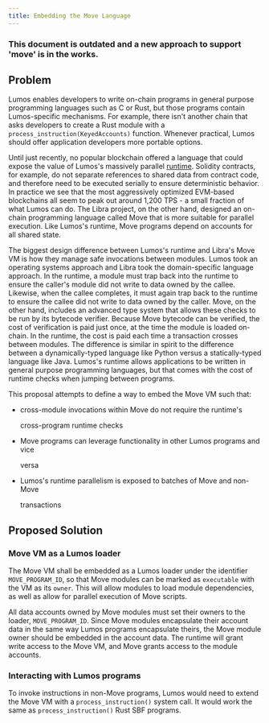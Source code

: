 ```yaml
---
title: Embedding the Move Language
---
```


### This document is outdated and a new approach to support 'move' is in the works.

## Problem

Lumos enables developers to write on-chain programs in general purpose programming languages such as C or Rust, but those programs contain Lumos-specific mechanisms. For example, there isn't another chain that asks developers to create a Rust module with a `process_instruction(KeyedAccounts)` function. Whenever practical, Lumos should offer application developers more portable options.

Until just recently, no popular blockchain offered a language that could expose the value of Lumos's massively parallel [runtime](../validator/runtime.md). Solidity contracts, for example, do not separate references to shared data from contract code, and therefore need to be executed serially to ensure deterministic behavior. In practice we see that the most aggressively optimized EVM-based blockchains all seem to peak out around 1,200 TPS - a small fraction of what Lumos can do. The Libra project, on the other hand, designed an on-chain programming language called Move that is more suitable for parallel execution. Like Lumos's runtime, Move programs depend on accounts for all shared state.

The biggest design difference between Lumos's runtime and Libra's Move VM is how they manage safe invocations between modules. Lumos took an operating systems approach and Libra took the domain-specific language approach. In the runtime, a module must trap back into the runtime to ensure the caller's module did not write to data owned by the callee. Likewise, when the callee completes, it must again trap back to the runtime to ensure the callee did not write to data owned by the caller. Move, on the other hand, includes an advanced type system that allows these checks to be run by its bytecode verifier. Because Move bytecode can be verified, the cost of verification is paid just once, at the time the module is loaded on-chain. In the runtime, the cost is paid each time a transaction crosses between modules. The difference is similar in spirit to the difference between a dynamically-typed language like Python versus a statically-typed language like Java. Lumos's runtime allows applications to be written in general purpose programming languages, but that comes with the cost of runtime checks when jumping between programs.

This proposal attempts to define a way to embed the Move VM such that:

- cross-module invocations within Move do not require the runtime's

  cross-program runtime checks

- Move programs can leverage functionality in other Lumos programs and vice

  versa

- Lumos's runtime parallelism is exposed to batches of Move and non-Move

  transactions

## Proposed Solution

### Move VM as a Lumos loader

The Move VM shall be embedded as a Lumos loader under the identifier `MOVE_PROGRAM_ID`, so that Move modules can be marked as `executable` with the VM as its `owner`. This will allow modules to load module dependencies, as well as allow for parallel execution of Move scripts.

All data accounts owned by Move modules must set their owners to the loader, `MOVE_PROGRAM_ID`. Since Move modules encapsulate their account data in the same way Lumos programs encapsulate theirs, the Move module owner should be embedded in the account data. The runtime will grant write access to the Move VM, and Move grants access to the module accounts.

### Interacting with Lumos programs

To invoke instructions in non-Move programs, Lumos would need to extend the Move VM with a `process_instruction()` system call. It would work the same as `process_instruction()` Rust SBF programs.
